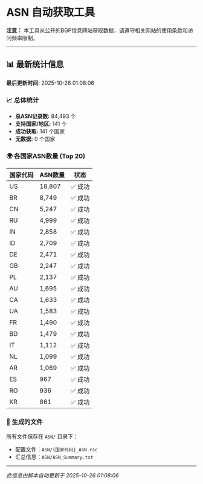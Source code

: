 # ASN 自动获取工具

**注意：** 本工具从公开的BGP信息网站获取数据，请遵守相关网站的使用条款和访问频率限制。

---

## 📊 最新统计信息

**最后更新时间:** 2025-10-26 01:08:06

### 📈 总体统计
- **总ASN记录数:** 84,493 个
- **支持国家/地区:** 141 个
- **成功获取:** 141 个国家
- **无数据:** 0 个国家


### 🌍 各国家ASN数量 (Top 20)

| 国家代码 | ASN数量 | 状态 |
|---------|---------|------|
| US | 18,807 | ✅ 成功 |
| BR | 8,749 | ✅ 成功 |
| CN | 5,247 | ✅ 成功 |
| RU | 4,999 | ✅ 成功 |
| IN | 2,858 | ✅ 成功 |
| ID | 2,709 | ✅ 成功 |
| DE | 2,471 | ✅ 成功 |
| GB | 2,247 | ✅ 成功 |
| PL | 2,137 | ✅ 成功 |
| AU | 1,695 | ✅ 成功 |
| CA | 1,633 | ✅ 成功 |
| UA | 1,583 | ✅ 成功 |
| FR | 1,490 | ✅ 成功 |
| BD | 1,479 | ✅ 成功 |
| IT | 1,112 | ✅ 成功 |
| NL | 1,099 | ✅ 成功 |
| AR | 1,069 | ✅ 成功 |
| ES | 967 | ✅ 成功 |
| RO | 936 | ✅ 成功 |
| KR | 861 | ✅ 成功 |

### 📁 生成的文件

所有文件保存在 `ASN/` 目录下：
- 配置文件：`ASN/{国家代码}_ASN.rsc`
- 汇总信息：`ASN/ASN_Summary.txt`

---

*此信息由脚本自动更新于 2025-10-26 01:08:06*
